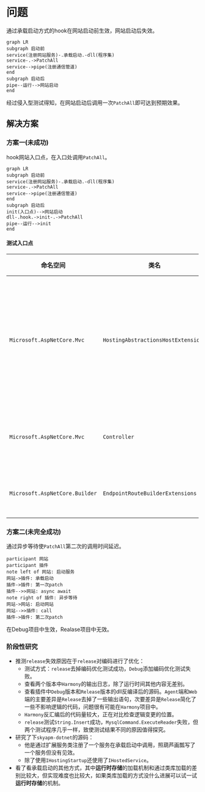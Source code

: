 # 问题

通过承载启动方式的hook在网站启动前生效，网站启动后失效。

```mermaid
graph LR
subgraph 启动前
service(注册网站服务)-.承载启动.-dll(程序集)
service-.->PatchAll
service-->pipe(注册通信管道)
end
subgraph 启动后
pipe--运行-->网站启动
end
```

经过侵入型测试得知，在网站启动后调用一次`PatchAll`即可达到预期效果。

## 解决方案

### 方案一(未成功)

hook网站入口点，在入口处调用`PatchAll`。

```mermaid
graph LR
subgraph 启动前
service(注册网站服务)-.承载启动.-dll(程序集)
service-.->PatchAll
service-->pipe(注册通信管道)
end
subgraph 启动后
init(入口点)-->网站启动
dll-.hook.->init-.->PatchAll
pipe--运行-->init
end
```

#### 测试入口点

|命名空间|类名|方法名|测试结果|
|-|-|-|-|
|`Microsoft.AspNetCore.Mvc`|`HostingAbstractionsHostExtensions`|`Run()`|hook成功，但没有达到预期效果，推测该入口的位置太靠前。|
|`Microsoft.AspNetCore.Mvc`|`Controller`|`View()`|hook失败，具体原因未知。|
|`Microsoft.AspNetCore.Builder`|`EndpointRouteBuilderExtensions`|`MapGet()`|找不到对应的程序集|

### 方案二(未完全成功)

通过异步等待使`PatchAll`第二次的调用时间延迟。

```sequence
participant 网站
participant 插件
note left of 网站: 启动服务
网站->插件: 承载启动
插件->插件: 第一次patch
插件-->>网站: async await
note right of 插件: 异步等待
网站->网站: 启动网站
网站-->>插件: call
插件->插件: 第二次patch
```

在Debug项目中生效，Realase项目中无效。

### 阶段性研究

- 推测`release`失效原因在于`release`对编码进行了优化：
  - 测试方式：`release`去掉编码优化测试成功，`Debug`添加编码优化测试失败。
  - 查看两个版本中`Harmony`的输出日志，除了运行时间其他内容无差别。
  - 查看插件中`Debug`版本和`Release`版本的dll反编译后的源码。`Agent`端和`Web`端的主要差异是`Release`去掉了一些输出语句，次要差异是`Release`简化了一些不影响逻辑的代码，问题很有可能在`Harmony`项目中。
  - `Harmony`反汇编后的代码量较大，正在对比检查逻辑变更的位置。
  - `release`测试`String.Insert`成功，`MysqlCommand.ExecuteReader`失败，但两个测试程序几乎一样，致使测试结果不同的原因值得探究。
- 研究了下`skyapm-dotnet`的源码：
  - 他是通过扩展服务类注册了一个服务在承载启动中调用，照葫芦画瓢写了一个服务但没有见效。
  - 除了使用`IHostingStartup`还使用了`IHostedService`。
- 看了看承载启动的其他方式，其中**运行时存储**的加载机制和通过类库加载的差别比较大，但实现难度也比较大，如果类库加载的方式没什么进展可以试一试**运行时存储**的机制。
